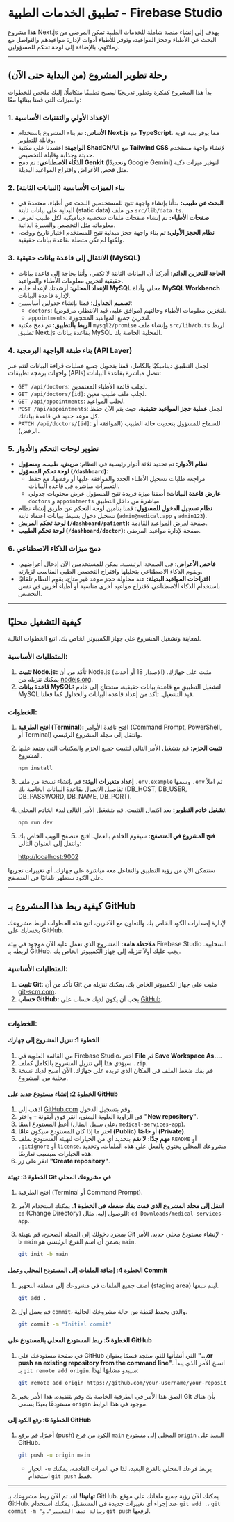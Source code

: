 # تطبيق الخدمات الطبية - Firebase Studio

هذا مشروع Next.js يهدف إلى إنشاء منصة شاملة للخدمات الطبية تمكن المرضى من البحث عن الأطباء وحجز المواعيد، وتوفر للأطباء أدوات لإدارة مواعيدهم والتواصل مع زملائهم، بالإضافة إلى لوحة تحكم للمسؤولين.

---

## رحلة تطوير المشروع (من البداية حتى الآن)

بدأ هذا المشروع كفكرة وتطور تدريجيًا ليصبح تطبيقًا متكاملًا. إليك ملخص للخطوات والميزات التي قمنا ببنائها معًا:

### 1. الإعداد الأولي والتقنيات الأساسية
- **الأساس:** تم بناء المشروع باستخدام **Next.js** مع **TypeScript**، مما يوفر بنية قوية وقابلة للتطوير.
- **الواجهة:** اعتمدنا على مكتبة **ShadCN/UI** مع **Tailwind CSS** لإنشاء واجهة مستخدم حديثة وجذابة وقابلة للتخصيص.
- **الذكاء الاصطناعي:** تم دمج **Genkit** (وتحديدًا Google Gemini) لتوفير ميزات ذكية مثل فحص الأعراض واقتراح المواعيد البديلة.

### 2. بناء الميزات الأساسية (البيانات الثابتة)
- **البحث عن طبيب:** بدأنا بإنشاء واجهة تتيح للمستخدمين البحث عن أطباء، معتمدة في البداية على بيانات ثابتة (static data) من ملف `src/lib/data.ts`.
- **صفحات الأطباء:** تم إنشاء صفحات ملفات شخصية ديناميكية لكل طبيب لعرض معلوماته مثل التخصص والسيرة الذاتية.
- **نظام الحجز الأولي:** تم بناء واجهة حجز مبدئية تتيح للمستخدم اختيار تاريخ ووقت، ولكنها لم تكن متصلة بقاعدة بيانات حقيقية.

### 3. الانتقال إلى قاعدة بيانات حقيقية (MySQL)
- **الحاجة للتخزين الدائم:** أدركنا أن البيانات الثابتة لا تكفي، وأننا بحاجة إلى قاعدة بيانات حقيقية لتخزين معلومات الأطباء والمواعيد.
- **الإعداد المحلي:** أرشدتك لإعداد خادم **MySQL** محلي وأداة **MySQL Workbench** لإدارة قاعدة البيانات.
- **تصميم الجداول:** قمنا بإنشاء جدولين أساسيين:
    - `doctors`: لتخزين معلومات الأطباء وحالتهم (موافق عليه، قيد الانتظار، مرفوض).
    - `appointments`: لتخزين جميع المواعيد المحجوزة.
- **الربط بالتطبيق:** تم دمج مكتبة `mysql2/promise` وإنشاء ملف `src/lib/db.ts` لربط تطبيق Next.js بقاعدة بيانات MySQL المحلية الخاصة بك.

### 4. بناء طبقة الواجهة البرمجية (API Layer)
لجعل التطبيق ديناميكيًا بالكامل، قمنا بتحويل جميع عمليات قراءة البيانات لتتم عبر واجهات برمجة تطبيقات (APIs) تتصل مباشرة بقاعدة البيانات:
- `GET /api/doctors`: لجلب قائمة الأطباء المعتمدين.
- `GET /api/doctors/[id]`: لجلب ملف طبيب معين.
- `GET /api/appointments`: لجلب المواعيد.
- `POST /api/appointments`: لجعل **عملية حجز المواعيد حقيقية**، حيث يتم الآن حفظ كل موعد جديد في قاعدة بياناتك.
- `PATCH /api/doctors/[id]`: للسماح للمسؤول بتحديث حالة الطبيب (الموافقة أو الرفض).

### 5. تطوير لوحات التحكم والأدوار
- **نظام الأدوار:** تم تحديد ثلاثة أدوار رئيسية في النظام: **مريض**، **طبيب**، و**مسؤول**.
- **لوحة تحكم المسؤول (`/dashboard`):**
    - مراجعة طلبات تسجيل الأطباء الجدد والموافقة عليها أو رفضها، مع حفظ التغييرات مباشرة في قاعدة البيانات.
    - **عارض قاعدة البيانات:** أضفنا ميزة فريدة تتيح للمسؤول عرض محتويات جدولي `doctors` و `appointments` مباشرة من داخل التطبيق.
- **نظام تسجيل الدخول للمسؤول:** قمنا بتأمين لوحة التحكم عن طريق إنشاء نظام تسجيل دخول بسيط ببيانات اعتماد ثابتة (`admin@medical.app` و `admin123`).
- **لوحة تحكم المريض (`/dashboard/patient`):** صفحة لعرض المواعيد القادمة.
- **لوحة تحكم الطبيب (`/dashboard/doctor`):** صفحة لإدارة مواعيد المرضى.

### 6. دمج ميزات الذكاء الاصطناعي
- **فاحص الأعراض:** في الصفحة الرئيسية، يمكن للمستخدمين الآن إدخال أعراضهم، ويقوم الذكاء الاصطناعي بتحليلها واقتراح التخصص الطبي المناسب لزيارته.
- **اقتراحات المواعيد البديلة:** عند محاولة حجز موعد غير متاح، يقوم النظام تلقائيًا باستخدام الذكاء الاصطناعي لاقتراح مواعيد أخرى مناسبة أو أطباء آخرين في نفس التخصص.

---

## كيفية التشغيل محليًا

لمعاينة وتشغيل المشروع على جهاز الكمبيوتر الخاص بك، اتبع الخطوات التالية.

### المتطلبات الأساسية:

1.  **تثبيت Node.js:** تأكد من أن Node.js (الإصدار 18 أو أحدث) مثبت على جهازك. يمكنك تنزيله من [nodejs.org](https://nodejs.org/).
2.  **قاعدة بيانات MySQL:** لتشغيل التطبيق مع قاعدة بيانات حقيقية، ستحتاج إلى خادم MySQL قيد التشغيل. تأكد من إعداد قاعدة البيانات والجداول كما فعلنا.

### الخطوات:

1.  **افتح الطرفية (Terminal):** افتح نافذة الأوامر (Command Prompt, PowerShell, أو Terminal) وانتقل إلى مجلد المشروع الرئيسي.
2.  **تثبيت الحزم:** قم بتشغيل الأمر التالي لتثبيت جميع الحزم والمكتبات التي يعتمد عليها المشروع.

    ```bash
    npm install
    ```
3. **إعداد متغيرات البيئة:** قم بإنشاء نسخة من ملف `.env.example` وسمها `.env` ثم املأ تفاصيل الاتصال بقاعدة البيانات الخاصة بك (DB_HOST, DB_USER, DB_PASSWORD, DB_NAME, DB_PORT).

4.  **تشغيل خادم التطوير:** بعد اكتمال التثبيت، قم بتشغيل الأمر التالي لبدء الخادم المحلي.

    ```bash
    npm run dev
    ```

5.  **فتح المشروع في المتصفح:** سيقوم الخادم بالعمل. افتح متصفح الويب الخاص بك وانتقل إلى العنوان التالي:

    [http://localhost:9002](http://localhost:9002)

ستتمكن الآن من رؤية التطبيق والتفاعل معه مباشرة على جهازك. أي تغييرات تجريها على الكود ستظهر تلقائيًا في المتصفح.

---

## كيفية ربط هذا المشروع بـ GitHub

لإدارة إصدارات الكود الخاص بك والتعاون مع الآخرين، اتبع هذه الخطوات لربط مشروعك بحسابك على GitHub.

**ملاحظة هامة:** المشروع الذي تعمل عليه الآن موجود في بيئة Firebase Studio السحابية. لربطه بـ GitHub، يجب عليك أولاً تنزيله إلى جهاز الكمبيوتر الخاص بك.

### المتطلبات الأساسية:

1.  **تثبيت Git:** تأكد من أن Git مثبت على جهاز الكمبيوتر الخاص بك. يمكنك تنزيله من [git-scm.com](https://git-scm.com/).
2.  **حساب GitHub:** يجب أن يكون لديك حساب على [GitHub](https://github.com/).

---

### الخطوات:

#### الخطوة 1: تنزيل المشروع إلى جهازك

1.  من القائمة العلوية في Firebase Studio، اختر **File** ثم **Save Workspace As...**.
2.  سيؤدي هذا إلى تنزيل المشروع بالكامل كملف `.zip`.
3.  قم بفك ضغط الملف في المكان الذي تريده على جهازك. الآن أصبح لديك نسخة محلية من المشروع.

#### الخطوة 2: إنشاء مستودع جديد على GitHub

1.  اذهب إلى [GitHub.com](https://github.com/) وقم بتسجيل الدخول.
2.  في الزاوية العلوية اليمنى، انقر فوق أيقونة `+` واختر **"New repository"**.
3.  أعطِ المستودع اسمًا (على سبيل المثال، `medical-services-app`).
4.  اختر ما إذا كان المستودع سيكون **عامًا (Public)** أو **خاصًا (Private)**.
5.  **مهم جدًا:** **لا تقم** بتحديد أي من الخيارات لتهيئة المستودع بملف `README` أو `.gitignore` أو `license`. مشروعك المحلي يحتوي بالفعل على هذه الملفات، وتحديد هذه الخيارات سيسبب تعارضًا.
6.  انقر على زر **"Create repository"**.

#### الخطوة 3: تهيئة Git في مشروعك المحلي

1.  افتح الطرفية (Terminal أو Command Prompt).
2.  **انتقل إلى مجلد المشروع الذي قمت بفك ضغطه في الخطوة 1**. يمكنك استخدام الأمر `cd` (Change Directory) للوصول إليه. مثال: `cd Downloads/medical-services-app`.
3.  بمجرد دخولك إلى المجلد الصحيح، قم بتهيئة Git لإنشاء مستودع محلي جديد. الأمر `-b main` يضمن أن اسم الفرع الرئيسي هو `main`.

    ```bash
    git init -b main
    ```

#### الخطوة 4: إضافة الملفات إلى المستودع المحلي وعمل Commit

1.  أضف جميع الملفات في مشروعك إلى منطقة التجهيز (staging area) ليتم تتبعها.

    ```bash
    git add .
    ```

2.  قم بعمل أول `commit`، والذي يحفظ لقطة من حالة مشروعك الحالية.

    ```bash
    git commit -m "Initial commit"
    ```

#### الخطوة 5: ربط المستودع المحلي بالمستودع على GitHub

1.  في صفحة مستودعك على GitHub التي أنشأتها للتو، ستجد قسمًا بعنوان **"…or push an existing repository from the command line"**. انسخ الأمر الذي يبدأ بـ `git remote add origin`. سيبدو مشابهًا لهذا:

    ```bash
    git remote add origin https://github.com/your-username/your-repository-name.git
    ```

2.  الصق هذا الأمر في الطرفية الخاصة بك وقم بتنفيذه. هذا الأمر يخبر Git بأن هناك مستودعًا بعيدًا يسمى `origin` موجود في هذا الرابط.

#### الخطوة 6: رفع الكود إلى GitHub

1.  أخيرًا، قم برفع (push) الكود من فرع `main` المحلي إلى مستودع `origin` البعيد على GitHub.

    ```bash
    git push -u origin main
    ```

    *   الخيار `-u` يربط فرعك المحلي بالفرع البعيد، لذا في المرات القادمة، يمكنك استخدام `git push` فقط.

---

**تهانينا!** لقد تم الآن ربط مشروعك بـ GitHub. يمكنك الآن رؤية جميع ملفاتك على موقع GitHub. عند إجراء أي تغييرات جديدة في المستقبل، يمكنك استخدام `git add .`، `git commit -m "رسالة تصف التغيير"`، و `git push` لرفعها.
